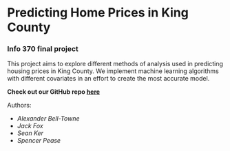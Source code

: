 # Predicting Home Prices in King County

### Info 370 final project

This project aims to explore different methods of analysis used in predicting
housing prices in King County. We implement machine learning algorithms with
different covariates in an effort to create the most accurate model.

**Check out our GitHub repo [here](https://github.com/alexbbt/info370final)**

Authors:

* _Alexander Bell-Towne_
* _Jack Fox_
* _Sean Ker_
* _Spencer Pease_
